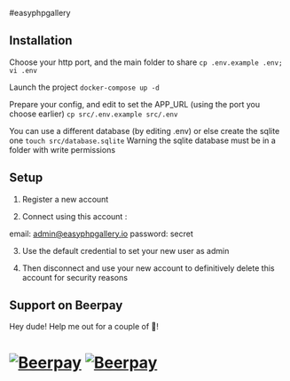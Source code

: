 #easyphpgallery


## Installation

Choose your http port, and the main folder to share
`cp .env.example .env; vi .env`

Launch the project
`docker-compose up -d`

Prepare your config, and edit to set the APP_URL (using the port you choose earlier)
`cp src/.env.example src/.env`

You can use a different database (by editing .env) or else create the sqlite one
`touch src/database.sqlite`
Warning the sqlite database must be in a folder with write permissions


## Setup

1) Register a new account

2) Connect using this account :

email: admin@easyphpgallery.io
password: secret

3) Use the default credential to set your new user as admin

4) Then disconnect and use your new account to definitively delete this account for security reasons

## Support on Beerpay
Hey dude! Help me out for a couple of :beers:!

[![Beerpay](https://beerpay.io/TwanoO67/easy-php-gallery/badge.svg?style=beer-square)](https://beerpay.io/TwanoO67/easy-php-gallery)  [![Beerpay](https://beerpay.io/TwanoO67/easy-php-gallery/make-wish.svg?style=flat-square)](https://beerpay.io/TwanoO67/easy-php-gallery?focus=wish)
=======
